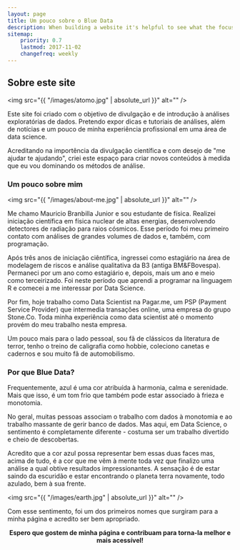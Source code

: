 ```yaml
---
layout: page
title: Um pouco sobre o Blue Data
description: When building a website it's helpful to see what the focus of your site is. This page is an example of how to show a website's focus.
sitemap:
    priority: 0.7
    lastmod: 2017-11-02
    changefreq: weekly
---
```

## Sobre este site

<span class="image left"><img src="{{ "/images/atomo.jpg" | absolute_url }}" alt="" /></span>

Este site foi criado com o objetivo de divulgação e de introdução à análises exploratórias de dados. Pretendo expor dicas e tutoriais de análises, além de notícias e um pouco de minha experiência profissional em uma área de data science. 

Acreditando na importência da divulgação científica e com desejo de "me ajudar te ajudando", criei este espaço para criar novos conteúdos à medida que eu vou dominando os métodos de análise.

### Um pouco sobre mim

<span class="image right"><img src="{{ "/images/about-me.jpg" | absolute_url }}" alt="" /></span>

  Me chamo Mauricio Branbilla Junior e sou estudante de física. Realizei iniciação científica em física nuclear de altas energias, desenvolvendo detectores de radiação para raios cósmicos. Esse período foi meu primeiro contato com análises de grandes volumes de dados e, também, com programação. 

  Após três anos de iniciação ciêntífica, ingressei como estagiário na área de modelagem de riscos e análise qualitativa da B3 (antiga BM&FBovespa). Permaneci por um ano como estagiário e, depois, mais um ano e meio como terceirizado. Foi neste período que aprendi a programar na linguagem R e comecei a me interessar por Data Science.

  Por fim, hoje trabalho como Data Scientist na Pagar.me, um PSP (Payment Service Provider) que intermedia transações online, uma empresa do grupo Stone.Co. Toda minha experiência como data scientist até o momento provém do meu trabalho nesta empresa.

  Um pouco mais para o lado pessoal, sou fã de clássicos da literatura de terror, tenho o treino de caligrafia como hobbie, coleciono canetas e cadernos e sou muito fã de automobilismo. 

### Por que Blue Data?
  Frequentemente, azul é uma cor atribuída à harmonia, calma e serenidade. Mais que isso, é um tom frio que também pode estar associado à frieza e monotomia. 

  No geral, muitas pessoas associam o trabalho com dados à monotomia e ao trabalho massante de gerir banco de dados. Mas aqui, em Data Science, o sentimento é completamente diferente - costuma ser um trabalho divertido e cheio de descobertas.

  Acredito que a cor azul possa representar bem essas duas faces mas, acima de tudo, é a cor que me vêm à mente toda vez que finalizo uma análise a qual obtive resultados impressionantes. A sensação é de estar saindo da escuridão e estar encontrando o planeta terra novamente, todo azulado, bem à sua frente. 

<span class="image center"><img src="{{ "/images/earth.jpg" | absolute_url }}" alt="" /></span>

  Com esse sentimento, foi um dos primeiros nomes que surgiram para a minha página e acredito ser bem apropriado. 


<div class="box">
  <p style="text-align: center;">
  <b>Espero que gostem de minha página e contribuam para torna-la melhor e mais acessível!</b>
  </p>
</div>
